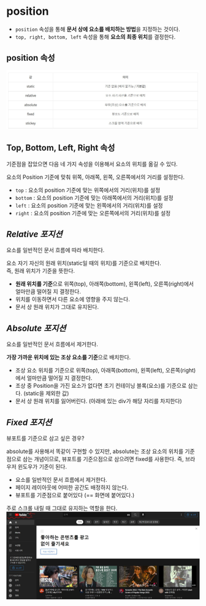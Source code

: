 # position
* ```position``` 속성을 통해 **문서 상에 요소를 배치하는 방법**을 지정하는 것이다.   
* ```top, right, bottom, left``` 속성을 통해 **요소의 최종 위치**를 결정한다.


## position 속성
![image](images/position.jpeg)   

## Top, Bottom, Left, Right 속성
기준점을 잡았으면 다음 네 가지 속성을 이용해서 요소의 위치를 옮길 수 있다.

요소의 Position 기준에 맞춰 위쪽, 아래쪽, 왼쪽, 오른쪽에서의 거리를 설정한다.   

* ```top``` : 요소의 position 기준에 맞는 위쪽에서의 거리(위치)를 설정
* ```bottom``` : 요소의 position 기준에 맞는 아래쪽에서의 거리(위치)를 설정
* ```left``` : 요소의 position 기준에 맞는 왼쪽에서의 거리(위치)를 설정
* ```right``` : 요소의 position 기준에 맞는 오른쪽에서의 거리(위치)를 설정

## ***Relative 포지션***
요소를 일반적인 문서 흐름에 따라 배치한다.

요소 자기 자신의 원래 위치(static일 때의 위치)를 기준으로 배치한다.   
즉, 원래 위치가 기준을 뜻한다.

* **원래 위치를 기준**으로 위쪽(top), 아래쪽(bottom), 왼쪽(left), 오른쪽(right)에서 얼마만큼 떨어질 지 결정한다.
* 위치를 이동하면서 다른 요소에 영향을 주지 않는다.
* 문서 상 원래 위치가 그대로 유지된다.   


##  ***Absolute 포지션***
요소를 일반적인 문서 흐름에서 제거한다.

**가장 가까운 위치에 있는 조상 요소를 기준**으로 배치한다.

* 조상 요소 위치를 기준으로 위쪽(top), 아래쪽(bottom), 왼쪽(left), 오른쪽(right)에서 얼마만큼 떨어질 지 결정한다.
* 조상 중 Position을 가진 요소가 없다면 초기 컨테이닝 블록(<body>요소)를 기준으로 삼는다. (static을 제외한 값)
* 문서 상 원래 위치를 잃어버린다. (아래에 있는 div가 해당 자리를 차지한다)  

## ***Fixed 포지션***
뷰포트를 기준으로 삼고 싶은 경우?

absolute를 사용해서 똑같이 구현할 수 있지만, absolute는 조상 요소의 위치를 기준점으로 삼는 개념이므로, 뷰포트를 기준으점으로 삼으려면 fixed를 사용한다.
즉, 브라우저 윈도우가 기준이 된다.

* 요소를 일반적인 문서 흐름에서 제거한다.
* 페이지 레이아웃에 어떠한 공간도 배정하지 않는다.
* 뷰포트를 기준점으로 붙어있다 (== 화면에 붙어있다.)

주로 스크롤 내릴 때 그대로 유지하는 역할을 한다.
![image](images/fixed.jpeg)